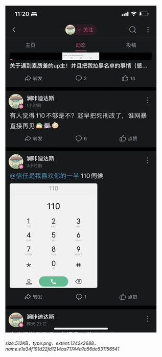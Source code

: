 ![](./e1a34f191d22fd1214aa71744a7a56dc631156541.png)
###### size:512KB，type:png，extent:1242x2688，name:e1a34f191d22fd1214aa71744a7a56dc631156541
